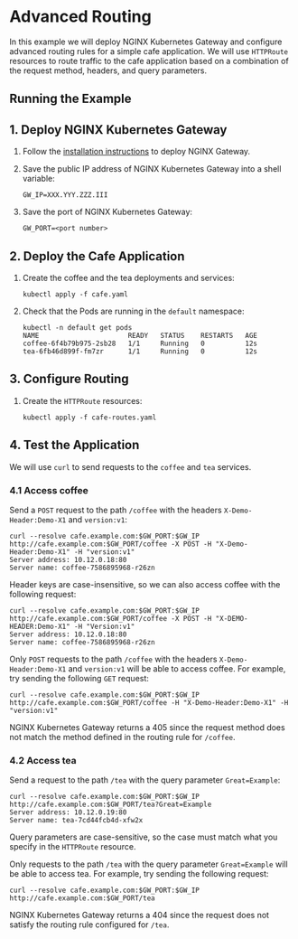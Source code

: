 # Advanced Routing

In this example we will deploy NGINX Kubernetes Gateway and configure advanced routing rules for a simple cafe application. 
We will use `HTTPRoute` resources to route traffic to the cafe application based on a combination of the request method, headers, and query parameters.

## Running the Example

## 1. Deploy NGINX Kubernetes Gateway

1. Follow the [installation instructions](https://github.com/nginxinc/nginx-kubernetes-gateway/blob/main/README.md#run-nginx-gateway) to deploy NGINX Gateway.

1. Save the public IP address of NGINX Kubernetes Gateway into a shell variable:
   
   ```
   GW_IP=XXX.YYY.ZZZ.III
   ```

1. Save the port of NGINX Kubernetes Gateway:
   
   ```
   GW_PORT=<port number>
   ```

## 2. Deploy the Cafe Application  

1. Create the coffee and the tea deployments and services:
   
   ```
   kubectl apply -f cafe.yaml
   ```

1. Check that the Pods are running in the `default` namespace:

   ```
   kubectl -n default get pods
   NAME                      READY   STATUS    RESTARTS   AGE
   coffee-6f4b79b975-2sb28   1/1     Running   0          12s
   tea-6fb46d899f-fm7zr      1/1     Running   0          12s
   ```

## 3. Configure Routing

1. Create the `HTTPRoute` resources:

   ```
   kubectl apply -f cafe-routes.yaml
   ```

## 4. Test the Application

We will use `curl` to send requests to the `coffee` and `tea` services.

### 4.1 Access coffee

Send a `POST` request to the path `/coffee` with the headers `X-Demo-Header:Demo-X1` and `version:v1`:

```
curl --resolve cafe.example.com:$GW_PORT:$GW_IP http://cafe.example.com:$GW_PORT/coffee -X POST -H "X-Demo-Header:Demo-X1" -H "version:v1"
Server address: 10.12.0.18:80
Server name: coffee-7586895968-r26zn
```

Header keys are case-insensitive, so we can also access coffee with the following request:

```
curl --resolve cafe.example.com:$GW_PORT:$GW_IP http://cafe.example.com:$GW_PORT/coffee -X POST -H "X-DEMO-HEADER:Demo-X1" -H "Version:v1"
Server address: 10.12.0.18:80
Server name: coffee-7586895968-r26zn
```

Only `POST` requests to the path `/coffee` with the headers `X-Demo-Header:Demo-X1` and `version:v1` will be able to access coffee.
For example, try sending the following `GET` request:
```
curl --resolve cafe.example.com:$GW_PORT:$GW_IP http://cafe.example.com:$GW_PORT/coffee -H "X-Demo-Header:Demo-X1" -H "version:v1"
```

NGINX Kubernetes Gateway returns a 405 since the request method does not match the method defined in the routing rule for `/coffee`.

### 4.2 Access tea

Send a request to the path `/tea` with the query parameter `Great=Example`:

```
curl --resolve cafe.example.com:$GW_PORT:$GW_IP http://cafe.example.com:$GW_PORT/tea?Great=Example
Server address: 10.12.0.19:80
Server name: tea-7cd44fcb4d-xfw2x
```

Query parameters are case-sensitive, so the case must match what you specify in the `HTTPRoute` resource.

Only requests to the path `/tea` with the query parameter `Great=Example` will be able to access tea. 
For example, try sending the following request:

```
curl --resolve cafe.example.com:$GW_PORT:$GW_IP http://cafe.example.com:$GW_PORT/tea
```

NGINX Kubernetes Gateway returns a 404 since the request does not satisfy the routing rule configured for `/tea`.
